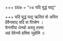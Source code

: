 +++
title = "०४ यदि युद्धं यद्य्"

+++
यदि युद्धं यद्य् ऋतितं वो अस्ति  
देवैनसाद् यदि वा पित्र्येण ।  
येनर्त्तीया धेनवो अस्तु तस्मा  
अहं देवेभ्यो हविषा जुहोमि ॥